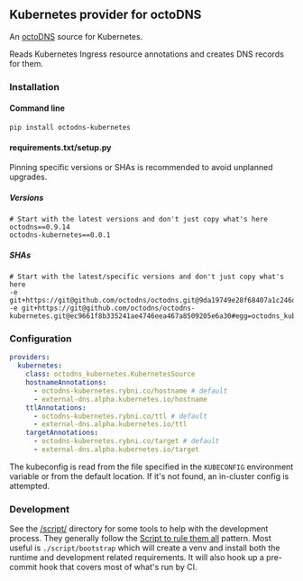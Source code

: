 ## Kubernetes provider for octoDNS

An [octoDNS](https://github.com/octodns/octodns/) source for Kubernetes.

Reads Kubernetes Ingress resource annotations and creates DNS records for them.

### Installation

#### Command line

```
pip install octodns-kubernetes
```

#### requirements.txt/setup.py

Pinning specific versions or SHAs is recommended to avoid unplanned upgrades.

##### Versions

```
# Start with the latest versions and don't just copy what's here
octodns==0.9.14
octodns-kubernetes==0.0.1
```

##### SHAs

```
# Start with the latest/specific versions and don't just copy what's here
-e git+https://git@github.com/octodns/octodns.git@9da19749e28f68407a1c246dfdf65663cdc1c422#egg=octodns
-e git+https://git@github.com/octodns/octodns-kubernetes.git@ec9661f8b335241ae4746eea467a8509205e6a30#egg=octodns_kubernetes
```

### Configuration

```yaml
providers:
  kubernetes:
    class: octodns_kubernetes.KubernetesSource
    hostnameAnnotations:
      - octodns-kubernetes.rybni.co/hostname # default
      - external-dns.alpha.kubernetes.io/hostname
    ttlAnnotations:
      - octodns-kubernetes.rybni.co/ttl # default
      - external-dns.alpha.kubernetes.io/ttl
    targetAnnotations:
      - octodns-kubernetes.rybni.co/target # default
      - external-dns.alpha.kubernetes.io/target
```

The kubeconfig is read from the file specified in the `KUBECONFIG` environment variable or from the default location. If it's not found, an in-cluster config is attempted.

### Development

See the [/script/](/script/) directory for some tools to help with the development process. They generally follow the [Script to rule them all](https://github.com/github/scripts-to-rule-them-all) pattern. Most useful is `./script/bootstrap` which will create a venv and install both the runtime and development related requirements. It will also hook up a pre-commit hook that covers most of what's run by CI.
